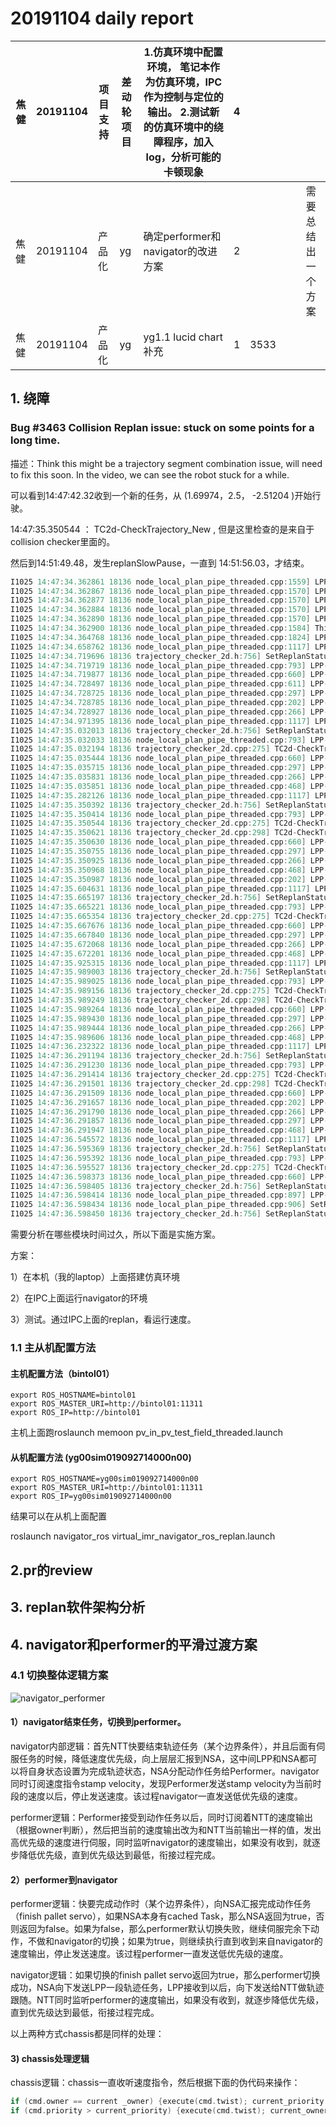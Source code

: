 # 20191104 daily report

| 焦健 | 20191104 | 项目支持 | 差动轮项目 | 1.仿真环境中配置环境， 笔记本作为仿真环境，IPC作为控制与定位的输出。 2.测试新的仿真环境中的绕障程序，加入log，分析可能的卡顿现象 | 4    |      |      |      |                    |
| ---- | -------- | -------- | ---------- | ------------------------------------------------------------ | ---- | ---- | ---- | ---- | ------------------ |
| 焦健 | 20191104 | 产品化   | yg         | 确定performer和navigator的改进方案                           | 2    |      |      |      | 需要总结出一个方案 |
| 焦健 | 20191104 | 产品化   | yg         | yg1.1 lucid chart补充                                        | 1    | 3533 |      |      |                    |

## 1. 绕障

### Bug #3463 Collision Replan issue: stuck on some points for a long time.

描述：Think this might be a trajectory segment combination issue, will need to fix this soon. In the video, we can see the robot stuck for a while.

可以看到14:47:42.32收到一个新的任务，从 (1.69974，2.5， -2.51204 )开始行驶。

14:47:35.350544 ： TC2d-CheckTrajectory_New , 但是这里检查的是来自于collision checker里面的。

然后到14:51:49.48，发生replanSlowPause，一直到 14:51:56.03，才结束。



```cpp
I1025 14:47:34.362861 18136 node_local_plan_pipe_threaded.cpp:1559] LPP-CTTS ---path---
I1025 14:47:34.362867 18136 node_local_plan_pipe_threaded.cpp:1570] LPP-CTTS [0] 2.3, 2.5, 3.1415
I1025 14:47:34.362877 18136 node_local_plan_pipe_threaded.cpp:1570] LPP-CTTS [1] 1.65, 2.5, 3.1415
I1025 14:47:34.362884 18136 node_local_plan_pipe_threaded.cpp:1570] LPP-CTTS [2] 1.65, 2.5, -1.5708
I1025 14:47:34.362890 18136 node_local_plan_pipe_threaded.cpp:1570] LPP-CTTS [3] 1.65, -0.74, -1.5708
I1025 14:47:34.362900 18136 node_local_plan_pipe_threaded.cpp:1584] This is non-continue TS, update agent TS and FBK id(12) seq(1)
I1025 14:47:34.364768 18136 node_local_plan_pipe_threaded.cpp:1824] LPP-CTTS path from ( 2.3, 2.5, 3.1415 )to (1.65, -0.74, -1.5708 )
I1025 14:47:34.658762 18136 node_local_plan_pipe_threaded.cpp:1117] LPP-R [INFO] Resume recv_traj size=1249, id=637075828798395954
I1025 14:47:34.719696 18136 trajectory_checker_2d.h:756] SetReplanStatus = 0
I1025 14:47:34.719719 18136 node_local_plan_pipe_threaded.cpp:793] LPP-CC current_index=10
I1025 14:47:34.719877 18136 node_local_plan_pipe_threaded.cpp:660] LPP-DC DS_Normal
I1025 14:47:34.728497 18136 node_local_plan_pipe_threaded.cpp:611] LPP-ST [COMMAND] Send Traj to tracker sent traj (637075828798395954) confirm(1)
I1025 14:47:34.728725 18136 node_local_plan_pipe_threaded.cpp:297] LPP-CRL Recv localization
I1025 14:47:34.728785 18136 node_local_plan_pipe_threaded.cpp:202] LPP-CRPC Recv Point cloud
I1025 14:47:34.728927 18136 node_local_plan_pipe_threaded.cpp:266] LPP-Recv gloca timeout
I1025 14:47:34.971395 18136 node_local_plan_pipe_threaded.cpp:1117] LPP-R [INFO] Resume recv_traj size=1249, id=637075828798395954
I1025 14:47:35.032013 18136 trajectory_checker_2d.h:756] SetReplanStatus = 0
I1025 14:47:35.032033 18136 node_local_plan_pipe_threaded.cpp:793] LPP-CC current_index=12
I1025 14:47:35.032194 18136 trajectory_checker_2d.cpp:275] TC2d-CheckTrajectory_New ref_idx = 10, idx_end = 1249
I1025 14:47:35.035444 18136 node_local_plan_pipe_threaded.cpp:660] LPP-DC DS_Normal
I1025 14:47:35.035715 18136 node_local_plan_pipe_threaded.cpp:297] LPP-CRL Recv localization
I1025 14:47:35.035831 18136 node_local_plan_pipe_threaded.cpp:266] LPP-Recv gloca timeout
I1025 14:47:35.035851 18136 node_local_plan_pipe_threaded.cpp:468] LPP-CRTI [INFO] recv tj index(15) path index (0)
I1025 14:47:35.282126 18136 node_local_plan_pipe_threaded.cpp:1117] LPP-R [INFO] Resume recv_traj size=1249, id=637075828798395954
I1025 14:47:35.350392 18136 trajectory_checker_2d.h:756] SetReplanStatus = 0
I1025 14:47:35.350414 18136 node_local_plan_pipe_threaded.cpp:793] LPP-CC current_index=8
I1025 14:47:35.350544 18136 trajectory_checker_2d.cpp:275] TC2d-CheckTrajectory_New ref_idx = 12, idx_end = 1249
I1025 14:47:35.350621 18136 trajectory_checker_2d.cpp:298] TC2d-CheckTrajectory_New  Cannot find replan start that will not cause collision in this turn.
I1025 14:47:35.350630 18136 node_local_plan_pipe_threaded.cpp:660] LPP-DC DS_Normal
I1025 14:47:35.350755 18136 node_local_plan_pipe_threaded.cpp:297] LPP-CRL Recv localization
I1025 14:47:35.350925 18136 node_local_plan_pipe_threaded.cpp:266] LPP-Recv gloca timeout
I1025 14:47:35.350968 18136 node_local_plan_pipe_threaded.cpp:468] LPP-CRTI [INFO] recv tj index(35) path index (0)
I1025 14:47:35.350987 18136 node_local_plan_pipe_threaded.cpp:202] LPP-CRPC Recv Point cloud
I1025 14:47:35.604631 18136 node_local_plan_pipe_threaded.cpp:1117] LPP-R [INFO] Resume recv_traj size=1249, id=637075828798395954
I1025 14:47:35.665197 18136 trajectory_checker_2d.h:756] SetReplanStatus = 0
I1025 14:47:35.665221 18136 node_local_plan_pipe_threaded.cpp:793] LPP-CC current_index=24
I1025 14:47:35.665354 18136 trajectory_checker_2d.cpp:275] TC2d-CheckTrajectory_New ref_idx = 8, idx_end = 1249
I1025 14:47:35.667676 18136 node_local_plan_pipe_threaded.cpp:660] LPP-DC DS_Normal
I1025 14:47:35.667840 18136 node_local_plan_pipe_threaded.cpp:297] LPP-CRL Recv localization
I1025 14:47:35.672068 18136 node_local_plan_pipe_threaded.cpp:266] LPP-Recv gloca timeout
I1025 14:47:35.672201 18136 node_local_plan_pipe_threaded.cpp:468] LPP-CRTI [INFO] recv tj index(45) path index (0)
I1025 14:47:35.925315 18136 node_local_plan_pipe_threaded.cpp:1117] LPP-R [INFO] Resume recv_traj size=1249, id=637075828798395954
I1025 14:47:35.989003 18136 trajectory_checker_2d.h:756] SetReplanStatus = 0
I1025 14:47:35.989025 18136 node_local_plan_pipe_threaded.cpp:793] LPP-CC current_index=41
I1025 14:47:35.989156 18136 trajectory_checker_2d.cpp:275] TC2d-CheckTrajectory_New ref_idx = 24, idx_end = 1249
I1025 14:47:35.989249 18136 trajectory_checker_2d.cpp:298] TC2d-CheckTrajectory_New  Cannot find replan start that will not cause collision in this turn.
I1025 14:47:35.989264 18136 node_local_plan_pipe_threaded.cpp:660] LPP-DC DS_Normal
I1025 14:47:35.989430 18136 node_local_plan_pipe_threaded.cpp:297] LPP-CRL Recv localization
I1025 14:47:35.989444 18136 node_local_plan_pipe_threaded.cpp:266] LPP-Recv gloca timeout
I1025 14:47:35.989606 18136 node_local_plan_pipe_threaded.cpp:468] LPP-CRTI [INFO] recv tj index(65) path index (0)
I1025 14:47:36.232322 18136 node_local_plan_pipe_threaded.cpp:1117] LPP-R [INFO] Resume recv_traj size=1249, id=637075828798395954
I1025 14:47:36.291194 18136 trajectory_checker_2d.h:756] SetReplanStatus = 0
I1025 14:47:36.291230 18136 node_local_plan_pipe_threaded.cpp:793] LPP-CC current_index=57
I1025 14:47:36.291414 18136 trajectory_checker_2d.cpp:275] TC2d-CheckTrajectory_New ref_idx = 41, idx_end = 1249
I1025 14:47:36.291501 18136 trajectory_checker_2d.cpp:298] TC2d-CheckTrajectory_New  Cannot find replan start that will not cause collision in this turn.
I1025 14:47:36.291509 18136 node_local_plan_pipe_threaded.cpp:660] LPP-DC DS_Normal
I1025 14:47:36.291657 18136 node_local_plan_pipe_threaded.cpp:202] LPP-CRPC Recv Point cloud
I1025 14:47:36.291790 18136 node_local_plan_pipe_threaded.cpp:266] LPP-Recv gloca timeout
I1025 14:47:36.291857 18136 node_local_plan_pipe_threaded.cpp:297] LPP-CRL Recv localization
I1025 14:47:36.291947 18136 node_local_plan_pipe_threaded.cpp:468] LPP-CRTI [INFO] recv tj index(75) path index (0)
I1025 14:47:36.545572 18136 node_local_plan_pipe_threaded.cpp:1117] LPP-R [INFO] Resume recv_traj size=1249, id=637075828798395954
I1025 14:47:36.595369 18136 trajectory_checker_2d.h:756] SetReplanStatus = 0
I1025 14:47:36.595392 18136 node_local_plan_pipe_threaded.cpp:793] LPP-CC current_index=117
I1025 14:47:36.595527 18136 trajectory_checker_2d.cpp:275] TC2d-CheckTrajectory_New ref_idx = 57, idx_end = 1249
I1025 14:47:36.598373 18136 node_local_plan_pipe_threaded.cpp:660] LPP-DC DS_Normal
I1025 14:47:36.598405 18136 trajectory_checker_2d.h:756] SetReplanStatus = 6
I1025 14:47:36.598414 18136 node_local_plan_pipe_threaded.cpp:897] LPP-PT local_plan_pipe_state_ soft_e_stop_flags = ReplanSlowPause
I1025 14:47:36.598434 18136 node_local_plan_pipe_threaded.cpp:906] SetReplanStatus to stop
I1025 14:47:36.598450 18136 trajectory_checker_2d.h:756] SetReplanStatus = 6
```

需要分析在哪些模块时间过久，所以下面是实施方案。

方案：

1）在本机（我的laptop）上面搭建仿真环境

2）在IPC上面运行navigator的环境

3）测试。通过IPC上面的replan，看运行速度。

### 1.1 主从机配置方法

#### 主机配置方法（bintol01）

```shell
export ROS_HOSTNAME=bintol01
export ROS_MASTER_URI=http://bintol01:11311
export ROS_IP=http://bintol01
```

主机上面跑roslaunch memoon pv_in_pv_test_field_threaded.launch

#### 从机配置方法 (yg00sim019092714000n00)

```shell
export ROS_HOSTNAME=yg00sim019092714000n00
export ROS_MASTER_URI=http://bintol01:11311
export ROS_IP=yg00sim019092714000n00
```

结果可以在从机上面配置

roslaunch navigator_ros virtual_imr_navigator_ros_replan.launch



## 2.pr的review



## 3. replan软件架构分析



## 4. navigator和performer的平滑过渡方案

### 4.1 切换整体逻辑方案



![navigator_performer](/home/bintol01/Downloads/navigator_performer.jpeg)

#### 1）navigator结束任务，切换到performer。
navigator内部逻辑：首先NTT快要结束轨迹任务（某个边界条件），并且后面有伺服任务的时候，降低速度优先级，向上层层汇报到NSA，这中间LPP和NSA都可以将自身状态设置为完成轨迹状态，NSA分配动作任务给Performer。navigator同时订阅速度指令stamp velocity，发现Performer发送stamp velocity为当前时段的速度以后，停止发送速度。该过程navigator一直发送低优先级的速度。

performer逻辑：Performer接受到动作任务以后，同时订阅着NTT的速度输出（根据owner判断），然后把当前的速度输出改为和NTT当前输出一样的值，发出高优先级的速度进行伺服，同时监听navigator的速度输出，如果没有收到，就逐步降低优先级，直到优先级达到最低，衔接过程完成。

#### 2）performer到navigator
performer逻辑：快要完成动作时（某个边界条件），向NSA汇报完成动作任务（finish pallet servo），如果NSA本身有cached Task，那么NSA返回为true，否则返回为false。如果为false，那么performer默认切换失败，继续伺服完余下动作，不做和navigator的切换；如果为true，则继续执行直到收到来自navigator的速度输出，停止发送速度。该过程performer一直发送低优先级的速度。

navigator逻辑：如果切换的finish pallet servo返回为true，那么performer切换成功，NSA向下发送LPP一段轨迹任务，LPP接收到以后，向下发送给NTT做轨迹跟随。NTT同时监听performer的速度输出，如果没有收到，就逐步降低优先级，直到优先级达到最低，衔接过程完成。

以上两种方式chassis都是同样的处理：

#### 3) chassis处理逻辑

chassis逻辑：chassis一直收听速度指令，然后根据下面的伪代码来操作：

```cpp
if (cmd.owner == current _owner) {execute(cmd.twist); current_priority = cmd.priority}
if (cmd.priority > current_priority) {execute(cmd.twist); current_owner = cmd.owner,}
```





